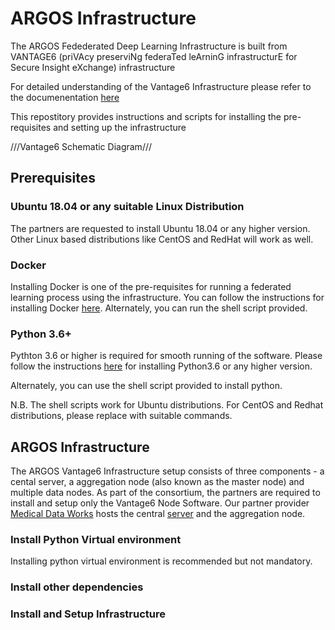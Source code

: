 # ARGOS Infrastructure

The ARGOS Fedederated Deep Learning Infrastructure is built from VANTAGE6 (priVAcy preserviNg federaTed leArninG infrastructurE for Secure Insight eXchange) infrastructure

For detailed understanding of the Vantage6 Infrastructure please refer to the documenentation [here](https://vantage6.ai/)

This repostitory provides instructions and scripts for installing the pre-requisites and setting up the infrastructure 


///Vantage6 Schematic Diagram///


## Prerequisites 

### Ubuntu 18.04 or any suitable Linux Distribution 
The partners are requested to install Ubuntu 18.04 or any higher version. Other Linux based distributions like CentOS and RedHat will work as well. 

### Docker
Installing Docker is one of the pre-requisites for running a federated learning process using the infrastructure. You can follow the instructions for installing Docker [here](https://docs.docker.com/engine/install/ubuntu/). Alternately, you can run the shell script provided.   

### Python 3.6+
Pythton 3.6 or higher is required for smooth running of the software. Please follow the instructions [here](https://phoenixnap.com/kb/how-to-install-python-3-ubuntu) for installing Python3.6 or any higher version. 

Alternately, you can use the shell script provided to install python. 


N.B. The shell scripts work for Ubuntu distributions. For CentOS and Redhat distributions, please replace with suitable commands. 


## ARGOS Infrastructure 
The ARGOS Vantage6 Infrastructure setup consists of three components - a cental server, a aggregation node (also known as the master node) and multiple data nodes. As part of the consortium, the partners are required to install and setup only the Vantage6 Node Software. Our partner provider [Medical Data Works](https://www.medicaldataworks.com/) hosts the central [server](https://mdw-vantage6-argos.azurewebsites.net/apidocs/) and the aggregation node. 

### Install Python Virtual environment 
Installing python virtual environment is recommended but not mandatory. 

### Install other dependencies 

### Install and Setup Infrastructure

